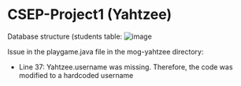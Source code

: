 # CSEP-Project1 (Yahtzee)

Database structure (students table:
![image](https://github.com/rodrigo-wong/CSEP-Project1/assets/125037662/bb719962-bc43-4d65-b174-88711af7a886)

Issue in the playgame.java file in the mog-yahtzee directory:
  - Line 37: Yahtzee.username was missing. Therefore, the code was modified to a hardcoded username
